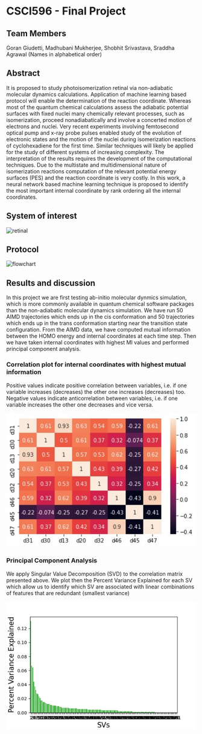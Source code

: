 # CSCI596 - Final Project

## Team Members

Goran Giudetti, Madhubani Mukherjee, Shobhit Srivastava, Sraddha Agrawal (Names in alphabetical order)

## Abstract

It is proposed to study photoisomerization retinal via non-adiabatic molecular dynamics calculations. Application of  machine learning based protocol will enable the determination of the reaction coordinate. Whereas most of the quantum chemical calculations assess the adiabatic potential surfaces with fixed nuclei many chemically relevant processes, such as isomerization, proceed nonadiabatically and involve a concerted motion of electrons and nuclei. Very recent experiments involving femtosecond optical pump and x-ray probe pulses enabled study of the evolution of electronic states and the motion of the nuclei during isomerization reactions of cyclohexadiene for the first time. Similar techniques will likely be applied for the study of different systems of increasing complexity. The interpretation of the results requires the development of the computational techniques. Due to the multistate and multidimensional nature of isomerization reactions computation of the relevant potential energy surfaces (PES) and  the reaction coordinate is very costly. In this work, a neural network based machine learning technique is proposed  to  identify the most important internal coordinate by rank ordering all the internal coordinates. 

## System of interest
![retinal](https://user-images.githubusercontent.com/57571405/143783315-cb028241-f766-4aa1-b283-40980def8bad.png)

## Protocol
![flowchart](https://user-images.githubusercontent.com/57571405/143783537-a035af25-9446-4543-ae67-7f59c51b4983.png)


## Results and discussion

In this project we are first testing ab-initio molecular dynmics simulation, which is more commonly available in quantum chemical software packages than the non-adiabatic molecular dynamics simulation. We have run 50 AIMD trajectories which ends up in the cis conformation and 50 trajectories which ends up in the trans conformation starting near the transition state configuration. From the AIMD data, we have computed mutual information between the HOMO energy and internal coordinates at each time step. Then we have taken internal coordinates with highest MI values and performed principal component analysis. 

### Correlation plot for internal coordinates with highest mutual information

Positive values indicate positive correlation between variables, i.e. if one variable increases (decreases) the other one increases (decreases) too. Negative values indicate anticorrelation between variables, i.e. if one variable increases the other one decreases and vice versa.

<img src="Graph 1.jpeg" alt="Graph 1" style="zoom:330%;" />

### Principal Component Analysis
We apply Singular Value Decomposition (SVD) to the correlation matrix presented above. We plot then the Percent Variance Explained for each SV which allow us to identify which SV are associated with linear combinations of features that are redundant (smallest variance)

<img src="Graph 2.jpeg" style="zoom:200%;" />



